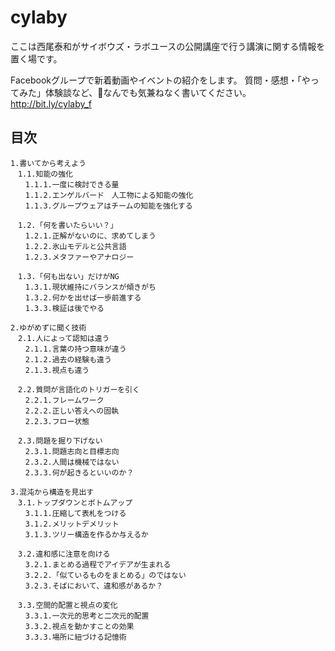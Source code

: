 # cylaby
ここは西尾泰和がサイボウズ・ラボユースの公開講座で行う講演に関する情報を置く場です。

Facebookグループで新着動画やイベントの紹介をします。
質問・感想・「やってみた」体験談など、なんでも気兼ねなく書いてください。
http://bit.ly/cylaby_f


## 目次
```
1.書いてから考えよう
　1.1.知能の強化
　　1.1.1.一度に検討できる量
　　1.1.2.エンゲルバード　人工物による知能の強化
　　1.1.3.グループウェアはチームの知能を強化する

　1.2.「何を書いたらいい？」
　　1.2.1.正解がないのに、求めてしまう
　　1.2.2.氷山モデルと公共言語
　　1.2.3.メタファーやアナロジー

　1.3.「何も出ない」だけがNG
　　1.3.1.現状維持にバランスが傾きがち
　　1.3.2.何かを出せば一歩前進する
　　1.3.3.検証は後でやる

2.ゆがめずに聞く技術
　2.1.人によって認知は違う
　　2.1.1.言葉の持つ意味が違う
　　2.1.2.過去の経験も違う
　　2.1.3.視点も違う

　2.2.質問が言語化のトリガーを引く
　　2.2.1.フレームワーク
　　2.2.2.正しい答えへの固執
　　2.2.3.フロー状態

　2.3.問題を掘り下げない
　　2.3.1.問題志向と目標志向
　　2.3.2.人間は機械ではない
　　2.3.3.何が起きるといいのか？

3.混沌から構造を見出す
　3.1.トップダウンとボトムアップ
　　3.1.1.圧縮して表札をつける
　　3.1.2.メリットデメリット
　　3.1.3.ツリー構造を作るか与えるか

　3.2.違和感に注意を向ける
　　3.2.1.まとめる過程でアイデアが生まれる
　　3.2.2.「似ているものをまとめる」のではない
　　3.2.3.そばにおいて、違和感があるか？

　3.3.空間的配置と視点の変化
　　3.3.1.一次元的思考と二次元的配置
　　3.3.2.視点を動かすことの効果
　　3.3.3.場所に紐づける記憶術
```
